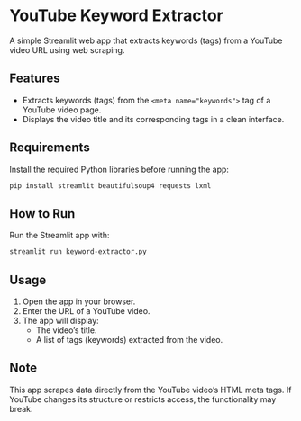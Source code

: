 # YouTube Keyword Extractor

A simple Streamlit web app that extracts keywords (tags) from a YouTube video URL using web scraping.

## Features

- Extracts keywords (tags) from the `<meta name="keywords">` tag of a YouTube video page.
- Displays the video title and its corresponding tags in a clean interface.

## Requirements

Install the required Python libraries before running the app:

```bash
pip install streamlit beautifulsoup4 requests lxml
```

## How to Run

Run the Streamlit app with:

```bash
streamlit run keyword-extractor.py
```

## Usage

1. Open the app in your browser.
2. Enter the URL of a YouTube video.
3. The app will display:
   - The video’s title.
   - A list of tags (keywords) extracted from the video.

## Note

This app scrapes data directly from the YouTube video’s HTML meta tags. If YouTube changes its structure or restricts access, the functionality may break.
